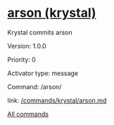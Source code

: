 # [arson (krystal)](/commands/krystal/arson.md)

Krystal commits arson

Version: 1.0.0

Priority: 0

Activator type: message

Command: /arson/

link: [/commands/krystal/arson.md](/commands/krystal/arson.md)



[All commands](/commands.md)